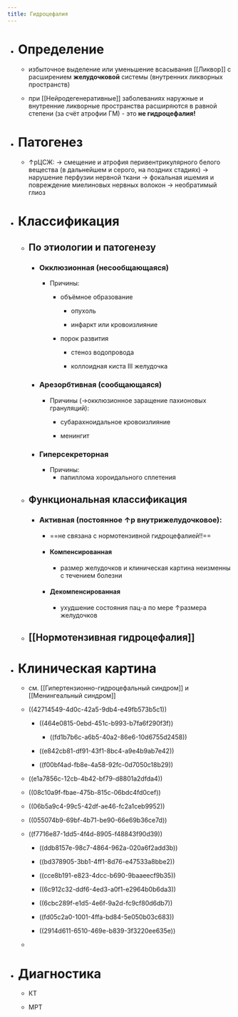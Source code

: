 ```yaml
---
title: Гидроцефалия
---
```


- # Определение
	 - избыточное выделение или уменьшение всасывания [[Ликвор]] с расширением **желудочковой** системы (внутренних ликворных пространств)

	 - при [[Нейродегенеративные]] заболеваниях наружные и внутренние ликворные пространства расширяются в равной степени (за счёт атрофии ГМ) - это **не гидроцефалия!**

- # Патогенез
	 - ↑pЦСЖ: → смещение и атрофия перивентрикулярного белого вещества (в дальнейшем и серого, на поздних стадиях) → нарушение перфузии нервной ткани → фокальная ишемия и повреждение миелиновых нервных волокон → необратимый глиоз

- # Классификация
	 - ## По этиологии и патогенезу
		 - ### Окклюзионная (несообщающаяся)
			 - Причины:
				 - объёмное образование
					 - опухоль

					 - инфаркт или кровоизлияние

				 - порок развития
					 - стеноз водопровода

					 - коллоидная киста III желудочка

		 - ### Арезорбтивная (сообщающаяся)
			 - Причины (→окклюзионное заращение пахионовых грануляций):
				 - субарахноидальное кровоизлияние

				 - менингит

		 - ### Гиперсекреторная
			 - Причины:
				 - папиллома хороидального сплетения

	 - ## Функциональная классификация
		 - ### Активная (постоянное ↑p внутрижелудочковое):
			 - ==не связана с нормотензивной гидроцефалией!!==

			 - #### Компенсированная
				 - размер желудочков и клиническая картина неизменны с течением болезни

			 - #### Декомпенсированная
				 - ухудшение состояния пац-а по мере ↑размера желудочков

	 - ## [[Нормотензивная гидроцефалия]]

- # Клиническая картина
	 - см. [[Гипертензионно-гидроцефальный синдром]] и [[Менингеальный синдром]]

	 - ((42714549-4d0c-42a5-9db4-e49fb573b5c1))
		 - ((464e0815-0ebd-451c-b993-b7fa6f290f3f))
			 - ((fd1b7b6c-a6b5-40a2-86e6-10d6755d2458))

		 - ((e842cb81-df91-43f1-8bc4-a9e4b9ab7e42))

		 - ((f00bf4ad-fb8e-4a58-92fc-0d7050c18b29))

	 - ((e1a7856c-12cb-4b42-bf79-d8801a2dfda4))

	 - ((08c10a9f-fbae-475b-815c-06bdc4fd0cef))

	 - ((06b5a9c4-99c5-42df-ae46-fc2a1ceb9952))

	 - ((055074b9-69bf-4b71-be90-66e69b36ce7d))

	 - ((f7716e87-1dd5-4f4d-8905-f48843f90d39))
		 - ((ddb8157e-98c7-4864-962a-020a6f2add3b))

		 - ((bd378905-3bb1-4ff1-8d76-e47533a8bbe2))

		 - ((cce8b191-e823-4dcc-b690-9baaeecf9b35))

		 - ((6c912c32-ddf6-4ed3-a0f1-e2964b0b6da3))

		 - ((6cbc289f-e1d5-4e6f-9a2d-fc9cf80d6db7))

		 - ((fd05c2a0-1001-4ffa-bd84-5e050b03c683))

		 - ((2914d611-6510-469e-b839-3f3220ee635e))

	 - 

- # Диагностика
	 - КТ

	 - МРТ
